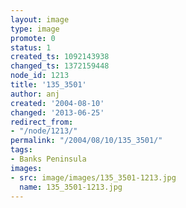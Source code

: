 ```yaml
---
layout: image
type: image
promote: 0
status: 1
created_ts: 1092143938
changed_ts: 1372159448
node_id: 1213
title: '135_3501'
author: anj
created: '2004-08-10'
changed: '2013-06-25'
redirect_from:
- "/node/1213/"
permalink: "/2004/08/10/135_3501/"
tags:
- Banks Peninsula
images:
- src: image/images/135_3501-1213.jpg
  name: 135_3501-1213.jpg
---
```


